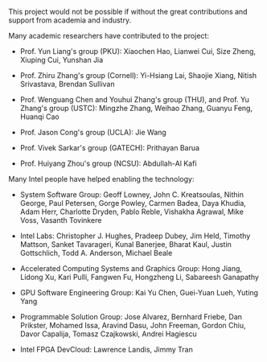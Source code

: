 This project would not be possible if without the great contributions and support from academia and industry.

Many academic researchers have contributed to the project:

+ Prof. Yun Liang's group (PKU): Xiaochen Hao, Lianwei Cui, Size Zheng, Xiuping Cui, Yunshan Jia

+ Prof. Zhiru Zhang's group (Cornell): Yi-Hsiang Lai, Shaojie Xiang, Nitish Srivastava, Brendan Sullivan

+ Prof. Wenguang Chen and Youhui Zhang's group (THU), and Prof. Yu Zhang's group (USTC): Mingzhe Zhang, Weihao Zhang, Guanyu Feng, Huanqi Cao

+ Prof. Jason Cong's group (UCLA): Jie Wang

+ Prof. Vivek Sarkar's group (GATECH): Prithayan Barua

+ Prof. Huiyang Zhou's group (NCSU): Abdullah-Al Kafi


Many Intel people have helped enabling the technology:

+ System Software Group: Geoff Lowney, John C. Kreatsoulas, Nithin George, Paul Petersen, Gorge Powley, Carmen Badea, Daya Khudia, Adam Herr, Charlotte Dryden, Pablo Reble, Vishakha Agrawal, Mike Voss, Vasanth Tovinkere

+ Intel Labs: Christopher J. Hughes, Pradeep Dubey, Jim Held, Timothy Mattson, Sanket Tavarageri,  Kunal Banerjee, Bharat Kaul, Justin Gottschlich, Todd A. Anderson, Michael Beale

+ Accelerated Computing Systems and Graphics Group: Hong Jiang, Lidong Xu, Kari Pulli, Fangwen Fu, Hongzheng Li, Sabareesh Ganapathy

+ GPU Software Engineering Group: Kai Yu Chen, Guei-Yuan Lueh, Yuting Yang

+ Programmable Solution Group: Jose Alvarez, Bernhard Friebe, Dan Prikster, Mohamed Issa, Aravind Dasu, John Freeman, Gordon Chiu, Davor Capalija, Tomasz Czajkowski, Andrei Hagiescu

+ Intel FPGA DevCloud: Lawrence Landis, Jimmy Tran